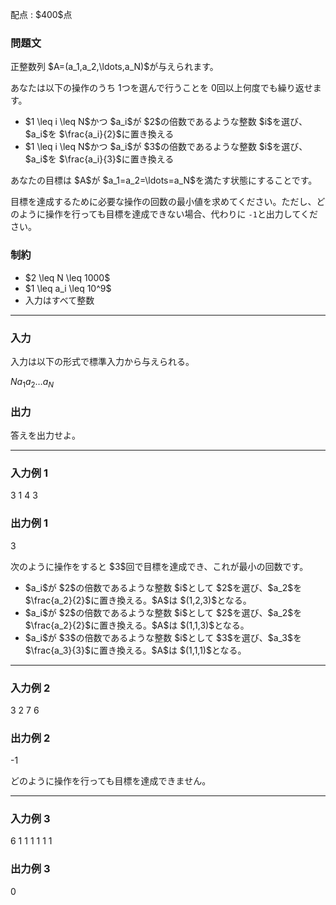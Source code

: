 
<div>

<span>

<span>

<p>
配点 : $400$点
</p>

<div>

<section>

### **問題文**

<p>
正整数列 $A=(a_1,a_2,\ldots,a_N)$が与えられます。

あなたは以下の操作のうち $1$つを選んで行うことを $0$回以上何度でも繰り返せます。
</p>

<ul>

<li>
$1 \leq i \leq N$かつ $a_i$が $2$の倍数であるような整数 $i$を選び、$a_i$を $\frac{a_i}{2}$に置き換える
</li>

<li>
$1 \leq i \leq N$かつ $a_i$が $3$の倍数であるような整数 $i$を選び、$a_i$を $\frac{a_i}{3}$に置き換える
</li>

</ul>

<p>
あなたの目標は $A$が $a_1=a_2=\ldots=a_N$を満たす状態にすることです。

目標を達成するために必要な操作の回数の最小値を求めてください。ただし、どのように操作を行っても目標を達成できない場合、代わりに `-1`と出力してください。
</p>

</section>

</div>

<div>

<section>

### **制約**

<ul>

<li>
$2 \leq N \leq 1000$
</li>

<li>
$1 \leq a_i \leq 10^9$
</li>

<li>
入力はすべて整数
</li>

</ul>

</section>

</div>

---

<div>

<div>

<section>

### **入力**

<p>
入力は以下の形式で標準入力から与えられる。
</p>

<div>

$N$$a_1$$a_2$$\ldots$$a_N$
</div>

</section>

</div>

<div>

<section>

### **出力**

<p>
答えを出力せよ。
</p>

</section>

</div>

</div>

---

<div>

<section>

### **入力例 1**

<div>

3
1 4 3

</div>

</section>

</div>

<div>

<section>

### **出力例 1**

<div>

3

</div>

<p>
次のように操作をすると $3$回で目標を達成でき、これが最小の回数です。
</p>

<ul>

<li>
$a_i$が $2$の倍数であるような整数 $i$として $2$を選び、$a_2$を $\frac{a_2}{2}$に置き換える。$A$は $(1,2,3)$となる。
</li>

<li>
$a_i$が $2$の倍数であるような整数 $i$として $2$を選び、$a_2$を $\frac{a_2}{2}$に置き換える。$A$は $(1,1,3)$となる。
</li>

<li>
$a_i$が $3$の倍数であるような整数 $i$として $3$を選び、$a_3$を $\frac{a_3}{3}$に置き換える。$A$は $(1,1,1)$となる。
</li>

</ul>

</section>

</div>

---

<div>

<section>

### **入力例 2**

<div>

3
2 7 6

</div>

</section>

</div>

<div>

<section>

### **出力例 2**

<div>

-1

</div>

<p>
どのように操作を行っても目標を達成できません。
</p>

</section>

</div>

---

<div>

<section>

### **入力例 3**

<div>

6
1 1 1 1 1 1

</div>

</section>

</div>

<div>

<section>

### **出力例 3**

<div>

0

</div>

</section>

</div>

</span>

</span>

</div>
